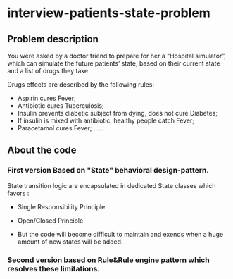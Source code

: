 # interview-patients-state-problem

##  Problem description

You were asked by a doctor friend to prepare for her a “Hospital simulator”, which can
simulate the future patients’ state, based on their current state and a list of drugs they take.

Drugs effects are described by the following rules:
- Aspirin cures Fever;
- Antibiotic cures Tuberculosis;
- Insulin prevents diabetic subject from dying, does not cure Diabetes;
- If insulin is mixed with antibiotic, healthy people catch Fever;
- Paracetamol cures Fever;
......


##  About the code
### First version Based on "State" behavioral design-pattern.
State transition logic are encapsulated in dedicated State classes which favors :
- Single Responsibility Principle
- Open/Closed Principle

- But the code will become difficult to maintain and exends when a huge amount of new states will be added.

### Second version based on Rule&Rule engine pattern which resolves these limitations.
